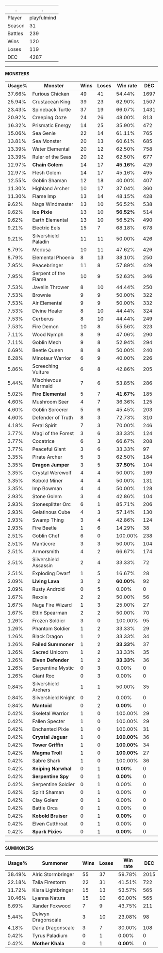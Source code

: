 .|.
|-|-
Player|playfulmind
Season|31
Battles|239
Wins|120
Loses|119
DEC|4287

---
**MONSTERS**

Usage%|Monster|Wins|Loses|Win rate|DEC|
-|-|-|-|-|-|
37.66%|Furious Chicken|49|41|54.44%|1697|
25.94%|Crustacean King|39|23|62.90%|1507|
23.43%|Spineback Turtle|37|19|66.07%|1431|
20.92%|Creeping Ooze|24|26|48.00%|813|
16.32%|Prismatic Energy|14|25|35.90%|472|
15.06%|Sea Genie|22|14|61.11%|765|
13.81%|Sea Monster|20|13|60.61%|685|
13.39%|Water Elemental|20|12|62.50%|758|
13.39%|Ruler of the Seas|20|12|62.50%|677|
12.97%|**Chain Golem**|14|17|**45.16%**|429|
12.97%|Flesh Golem|14|17|45.16%|495|
12.55%|Goblin Shaman|12|18|40.00%|407|
11.30%|Highland Archer|10|17|37.04%|360|
11.30%|Flame Imp|13|14|48.15%|428|
9.62%|Naga Windmaster|13|10|56.52%|538|
9.62%|**Ice Pixie**|13|10|**56.52%**|514|
9.62%|Earth Elemental|13|10|56.52%|490|
9.21%|Electric Eels|15|7|68.18%|678|
9.21%|Silvershield Paladin|11|11|50.00%|426|
8.79%|Medusa|10|11|47.62%|426|
8.79%|Elemental Phoenix|8|13|38.10%|250|
7.95%|Peacebringer|11|8|57.89%|429|
7.95%|Serpent of the Flame|10|9|52.63%|346|
7.53%|Javelin Thrower|8|10|44.44%|250|
7.53%|Brownie|9|9|50.00%|322|
7.53%|Air Elemental|9|9|50.00%|332|
7.53%|Divine Healer|8|10|44.44%|324|
7.53%|Cerberus|8|10|44.44%|249|
7.53%|Fire Demon|10|8|55.56%|323|
7.11%|Wood Nymph|8|9|47.06%|290|
7.11%|Goblin Mech|9|8|52.94%|294|
6.69%|Beetle Queen|8|8|50.00%|240|
6.28%|Minotaur Warrior|6|9|40.00%|226|
5.86%|Screeching Vulture|6|8|42.86%|205|
5.44%|Mischievous Mermaid|7|6|53.85%|286|
5.02%|**Fire Elemental**|5|7|**41.67%**|185|
4.60%|Mushroom Seer|4|7|36.36%|125|
4.60%|Goblin Sorcerer|5|6|45.45%|203|
4.60%|Defender of Truth|8|3|72.73%|310|
4.18%|Feral Spirit|7|3|70.00%|246|
3.77%|Magi of the Forest|3|6|33.33%|124|
3.77%|Cocatrice|6|3|66.67%|208|
3.77%|Peaceful Giant|3|6|33.33%|97|
3.35%|Pirate Archer|5|3|62.50%|184|
3.35%|**Dragon Jumper**|3|5|**37.50%**|104|
3.35%|Crystal Werewolf|4|4|50.00%|169|
3.35%|Kobold Miner|4|4|50.00%|131|
3.35%|Imp Bowman|4|4|50.00%|128|
2.93%|Stone Golem|3|4|42.86%|104|
2.93%|Stonesplitter Orc|6|1|85.71%|206|
2.93%|Gelatinous Cube|4|3|57.14%|130|
2.93%|Swamp Thing|3|4|42.86%|124|
2.93%|Fire Beetle|1|6|14.29%|38|
2.51%|Goblin Chef|6|0|100.00%|238|
2.51%|Manticore|3|3|50.00%|104|
2.51%|Armorsmith|4|2|66.67%|174|
2.51%|Silvershield Assassin|2|4|33.33%|72|
2.51%|Exploding Dwarf|1|5|16.67%|28|
2.09%|**Living Lava**|3|2|**60.00%**|92|
2.09%|Rusty Android|0|5|0.00%|0|
1.67%|Rexxie|2|2|50.00%|56|
1.67%|Naga Fire Wizard|1|3|25.00%|27|
1.67%|Ettin Spearman|2|2|50.00%|70|
1.26%|Frozen Soldier|3|0|100.00%|95|
1.26%|Phantom Soldier|1|2|33.33%|29|
1.26%|Black Dragon|1|2|33.33%|34|
1.26%|**Failed Summoner**|1|2|**33.33%**|37|
1.26%|Sacred Unicorn|1|2|33.33%|35|
1.26%|**Elven Defender**|1|2|**33.33%**|36|
1.26%|Serpentine Mystic|0|3|0.00%|0|
1.26%|Giant Roc|0|3|0.00%|0|
0.84%|Silvershield Archers|1|1|50.00%|35|
0.84%|Silvershield Knight|0|2|0.00%|0|
0.84%|**Mantoid**|0|2|**0.00%**|0|
0.42%|Skeletal Warrior|1|0|100.00%|29|
0.42%|Fallen Specter|1|0|100.00%|29|
0.42%|Enchanted Pixie|1|0|100.00%|31|
0.42%|**Crystal Jaguar**|1|0|**100.00%**|36|
0.42%|**Tower Griffin**|1|0|**100.00%**|34|
0.42%|**Magma Troll**|1|0|**100.00%**|27|
0.42%|Sabre Shark|1|0|100.00%|36|
0.42%|**Sniping Narwhal**|0|1|**0.00%**|0|
0.42%|**Serpentine Spy**|0|1|**0.00%**|0|
0.42%|Serpentine Soldier|0|1|0.00%|0|
0.42%|Spirit Shaman|0|1|0.00%|0|
0.42%|Clay Golem|0|1|0.00%|0|
0.42%|Battle Orca|0|1|0.00%|0|
0.42%|**Kobold Bruiser**|0|1|**0.00%**|0|
0.42%|Elven Cutthroat|0|1|0.00%|0|
0.42%|**Spark Pixies**|0|1|**0.00%**|0|

---
**SUMMONERS**

Usage%|Summoner|Wins|Loses|Win rate|DEC|
-|-|-|-|-|-|
38.49%|Alric Stormbringer|55|37|59.78%|2015|
22.18%|Talia Firestorm|22|31|41.51%|722|
11.72%|Kiara Lightbringer|15|13|53.57%|565|
10.46%|Lyanna Natura|15|10|60.00%|565|
6.69%|Xander Foxwood|7|9|43.75%|211|
5.44%|Delwyn Dragonscale|3|10|23.08%|98|
4.18%|Daria Dragonscale|3|7|30.00%|108|
0.42%|Tyrus Paladium|0|1|0.00%|0|
0.42%|**Mother Khala**|0|1|**0.00%**|0|
